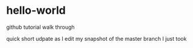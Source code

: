 # hello-world
github tutorial walk through


quick short udpate as I edit my snapshot of the master branch I just took
